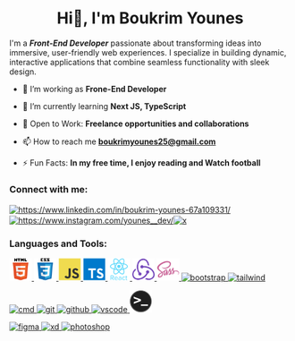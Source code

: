 <h1 align="center">Hi👋, I'm Boukrim Younes</h1>

I'm a ***Front-End Developer*** passionate about transforming ideas into immersive, user-friendly web experiences. I specialize in building dynamic, interactive applications that combine seamless functionality with sleek design.

- 🔭 I’m working as **Frone-End Developer**

- 🌱 I’m currently learning **Next JS, TypeScript**

- 💼 Open to Work: **Freelance opportunities and collaborations**

- 📫 How to reach me **boukrimyounes25@gmail.com**

- ⚡ Fun Facts: **In my free time, I enjoy reading and Watch football**


<h3 align="left">Connect with me:</h3>

<p align="left">  
 <a href="https://www.linkedin.com/in/boukrim-younes-67a109331/" target="blank"><img align="center" src="https://raw.githubusercontent.com/rahuldkjain/github-profile-readme-generator/master/src/images/icons/Social/linked-in-alt.svg" alt="https://www.linkedin.com/in/boukrim-younes-67a109331/" height="30" width="40" /></a>
<a href="https://www.instagram.com/younes__dev/" target="blank"><img align="center" src="https://raw.githubusercontent.com/rahuldkjain/github-profile-readme-generator/master/src/images/icons/Social/instagram.svg" alt="https://www.instagram.com/younes__dev/" height="30" width="40" /></a><a href="https://x.com/younesboukrim" target="blank"><img align="center" src="https://cdn.iconscout.com/icon/free/png-512/free-twitter-x-icon-download-in-svg-png-gif-file-formats--logo-social-media-logos-pack-icons-7740647.png?f=webp&w=512" alt="x" height="70" width="70" /></a>
</p>


<h3 align="left">Languages and Tools:</h3>

<p align="left"> 

<a href="https://www.w3.org/html/" target="_blank" rel="noreferrer"> <img src="https://raw.githubusercontent.com/devicons/devicon/master/icons/html5/html5-original-wordmark.svg" alt="html5" width="40" height="40"/> </a>     <a href="https://www.w3schools.com/css/" target="_blank" rel="noreferrer"><img src="https://raw.githubusercontent.com/devicons/devicon/master/icons/css3/css3-original-wordmark.svg" alt="css3" width="40" height="40"/> </a>     <a href="https://developer.mozilla.org/en-US/docs/Web/JavaScript" target="_blank" rel="noreferrer"> <img src="https://raw.githubusercontent.com/devicons/devicon/master/icons/javascript/javascript-original.svg" alt="javascript" width="40" height="40"/> </a>     <a href="https://www.typescriptlang.org/" target="_blank" rel="noreferrer"> <img src="https://raw.githubusercontent.com/devicons/devicon/master/icons/typescript/typescript-original.svg" alt="tavascript" width="40" height="40"/> </a>     <a href="https://reactjs.org/" target="_blank" rel="noreferrer"> <img src="https://raw.githubusercontent.com/devicons/devicon/master/icons/react/react-original-wordmark.svg" alt="react" width="40" height="40"/> </a>     <a href="https://redux.js.org" target="_blank" rel="noreferrer"> <img src="https://raw.githubusercontent.com/devicons/devicon/master/icons/redux/redux-original.svg" alt="redux" width="40" height="40"/> </a>     <a href="https://sass-lang.com" target="_blank" rel="noreferrer"> <img src="https://raw.githubusercontent.com/devicons/devicon/master/icons/sass/sass-original.svg" alt="sass" width="40" height="40"/> </a>     <a href="https://getbootstrap.com" target="_blank" rel="noreferrer"> <img src="https://upload.wikimedia.org/wikipedia/commons/thumb/b/b2/Bootstrap_logo.svg/768px-Bootstrap_logo.svg.png?20210507000024" alt="bootstrap" width="45" height="40"/> </a>     <a href="https://tailwindcss.com/" target="_blank" rel="noreferrer"> <img src="https://www.vectorlogo.zone/logos/tailwindcss/tailwindcss-icon.svg" alt="tailwind" width="40" height="40"/> </a>     
 
<a href="https://www.npmjs.com/" target="_blank" rel="noreferrer"> <img src="https://cdn.worldvectorlogo.com/logos/npm.svg" alt="cmd" width="40" height="40"/> </a>     <a href="https://git-scm.com/" target="_blank" rel="noreferrer"> <img src="https://www.vectorlogo.zone/logos/git-scm/git-scm-icon.svg" alt="git" width="40" height="40"/> </a>     <a href="https://github.com/" target="_blank" rel="noreferrer"> <img src="https://avatars.githubusercontent.com/u/9919?s=200&v=4" alt="github" width="40" height="40"/> </a>     <a href="https://code.visualstudio.com/brand" target="_blank" rel="noreferrer"> <img src="https://upload.wikimedia.org/wikipedia/commons/thumb/9/9a/Visual_Studio_Code_1.35_icon.svg/768px-Visual_Studio_Code_1.35_icon.svg.png" alt="vscode" width="40" height="40"/> </a>     <a href="https://learn.microsoft.com/fr-fr/windows-server/administration/windows-commands/cmd" target="_blank" rel="noreferrer"> <img src="https://raw.githubusercontent.com/github/explore/80688e429a7d4ef2fca1e82350fe8e3517d3494d/topics/terminal/terminal.png" alt="cmd" width="40" height="40"/> </a> 

<a href="https://www.figma.com/" target="_blank" rel="noreferrer"> <img src="https://www.vectorlogo.zone/logos/figma/figma-icon.svg" alt="figma" width="40" height="40"/> </a>     <a href="https://www.adobe.com/products/xd.html" target="_blank" rel="noreferrer"> <img src="https://upload.wikimedia.org/wikipedia/commons/thumb/c/c2/Adobe_XD_CC_icon.svg/768px-Adobe_XD_CC_icon.svg.png" alt="xd" width="40" height="40"/> </a>     <a href="https://www.photoshop.com/en" target="_blank" rel="noreferrer"> <img src="https://upload.wikimedia.org/wikipedia/commons/thumb/a/af/Adobe_Photoshop_CC_icon.svg/768px-Adobe_Photoshop_CC_icon.svg.png?20200616073617" alt="photoshop" width="40" height="40"/> </a>
 
 </p>
 
 

 
 

 
 












